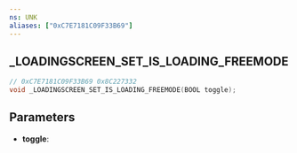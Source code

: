 ```yaml
---
ns: UNK
aliases: ["0xC7E7181C09F33B69"]
---
```

## _LOADINGSCREEN_SET_IS_LOADING_FREEMODE

```c
// 0xC7E7181C09F33B69 0x8C227332
void _LOADINGSCREEN_SET_IS_LOADING_FREEMODE(BOOL toggle);
```

## Parameters
* **toggle**:


